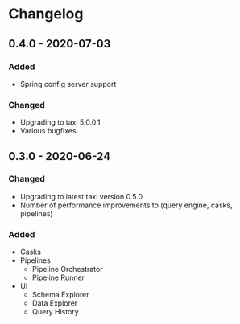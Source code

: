 # Changelog

## 0.4.0 - 2020-07-03

### Added

* Spring config server support

### Changed

* Upgrading to taxi 5.0.0.1
* Various bugfixes

## 0.3.0 - 2020-06-24

### Changed

* Upgrading to latest taxi version 0.5.0
* Number of performance improvements to \(query engine, casks, pipelines\)

### Added

* Casks
* Pipelines 
  * Pipeline Orchestrator
  * Pipeline Runner
* UI
  * Schema Explorer
  * Data Explorer
  * Query History





